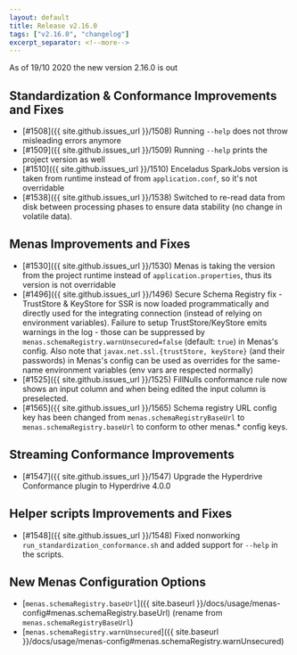 ```yaml
---
layout: default
title: Release v2.16.0
tags: ["v2.16.0", "changelog"]
excerpt_separator: <!--more-->
---
```


As of 19/10 2020 the new version 2.16.0 is out
<!--more-->

## Standardization & Conformance Improvements and Fixes

- [#1508]({{ site.github.issues_url }}/1508) Running `--help` does not throw misleading errors anymore
- [#1509]({{ site.github.issues_url }}/1509) Running `--help` prints the project version as well
- [#1510]({{ site.github.issues_url }}/1510) Enceladus SparkJobs version is taken from runtime instead of from `application.conf`, so it's not overridable
- [#1538]({{ site.github.issues_url }}/1538) Switched to re-read data from disk between processing phases to ensure data stability (no change in volatile data).

## Menas Improvements and Fixes

- [#1530]({{ site.github.issues_url }}/1530) Menas is taking the version from the project runtime instead of `application.properties`, thus its version is not overridable
- [#1496]({{ site.github.issues_url }}/1496) Secure Schema Registry fix - TrustStore & KeyStore for SSR is now loaded programmatically and directly used for the integrating connection (instead of relying on environment variables). Failure to setup TrustStore/KeyStore emits warnings in the log - those can be suppressed by `menas.schemaRegistry.warnUnsecured=false` (default: `true`) in Menas's config. Also note that `javax.net.ssl.{trustStore, keyStore}` (and their passwords) in Menas's config can be used as overrides for the same-name environment variables (env vars are respected normally)
- [#1525]({{ site.github.issues_url }}/1525) FillNulls conformance rule now shows an input column and when being edited the input column is preselected.
- [#1565]({{ site.github.issues_url }}/1565) Schema registry URL config key has been changed from `menas.schemaRegistryBaseUrl` to `menas.schemaRegistry.baseUrl` to conform to other menas.* config keys.

## Streaming Conformance Improvements

- [#1547]({{ site.github.issues_url }}/1547) Upgrade the Hyperdrive Conformance plugin to Hyperdrive 4.0.0

## Helper scripts Improvements and Fixes

- [#1548]({{ site.github.issues_url }}/1548) Fixed nonworking `run_standardization_conformance.sh` and added support for `--help` in the scripts.

## New Menas Configuration Options

* [`menas.schemaRegistry.baseUrl`]({{ site.baseurl }}/docs/usage/menas-config#menas.schemaRegistry.baseUrl) (rename from `menas.schemaRegistryBaseUrl`)
* [`menas.schemaRegistry.warnUnsecured`]({{ site.baseurl }}/docs/usage/menas-config#menas.schemaRegistry.warnUnsecured)
